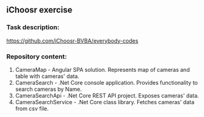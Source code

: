 ## iChoosr exercise
### Task description:
https://github.com/iChoosr-BVBA/everybody-codes
### Repository content:
 1. CameraMap - Angular SPA solution. Represents map of cameras and table with cameras' data.
 2. CameraSearch - .Net Core console application. Provides functionality to search cameras by Name.
 3. CameraSearchApi - .Net Core REST API project. Exposes cameras' data.
 4. CameraSearchService - .Net Core class library. Fetches cameras' data from csv file.
 
